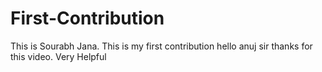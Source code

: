 # First-Contribution
This is Sourabh Jana.
This is my first contribution
hello anuj sir thanks for this video. Very Helpful
